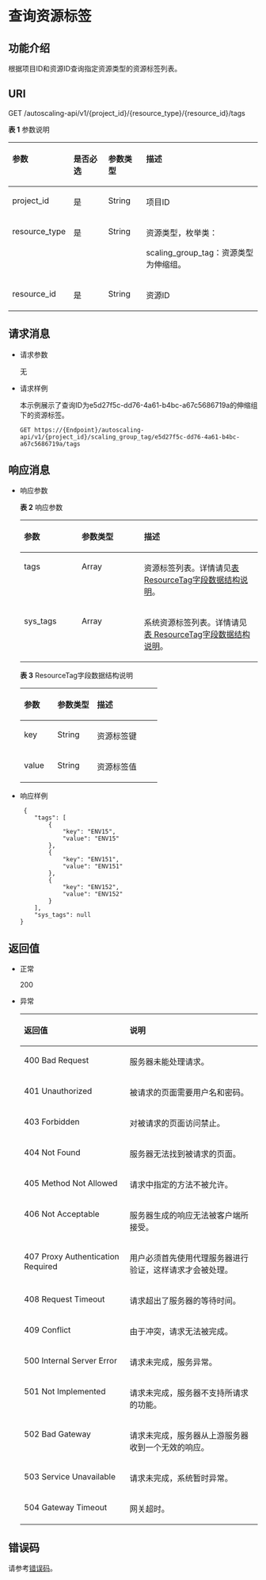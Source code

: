 # 查询资源标签<a name="zh-cn_topic_0066763618"></a>

## 功能介绍<a name="section29924782114441"></a>

根据项目ID和资源ID查询指定资源类型的资源标签列表。

## URI<a name="section4785746114441"></a>

GET /autoscaling-api/v1/\{project\_id\}/\{resource\_type\}/\{resource\_id\}/tags

**表 1**  参数说明

<a name="table50145657114441"></a>
<table><thead align="left"><tr id="row58197975114441"><th class="cellrowborder" valign="top" width="23.46765323467653%" id="mcps1.2.5.1.1"><p id="p16415567114441"><a name="p16415567114441"></a><a name="p16415567114441"></a>参数</p>
</th>
<th class="cellrowborder" valign="top" width="14.288571142885711%" id="mcps1.2.5.1.2"><p id="p54592535114441"><a name="p54592535114441"></a><a name="p54592535114441"></a>是否必选</p>
</th>
<th class="cellrowborder" valign="top" width="15.308469153084694%" id="mcps1.2.5.1.3"><p id="p59919191114441"><a name="p59919191114441"></a><a name="p59919191114441"></a>参数类型</p>
</th>
<th class="cellrowborder" valign="top" width="46.93530646935306%" id="mcps1.2.5.1.4"><p id="p21616312114441"><a name="p21616312114441"></a><a name="p21616312114441"></a>描述</p>
</th>
</tr>
</thead>
<tbody><tr id="row6090849114441"><td class="cellrowborder" valign="top" width="23.46765323467653%" headers="mcps1.2.5.1.1 "><p id="p23596795114441"><a name="p23596795114441"></a><a name="p23596795114441"></a>project_id</p>
</td>
<td class="cellrowborder" valign="top" width="14.288571142885711%" headers="mcps1.2.5.1.2 "><p id="p32292270114441"><a name="p32292270114441"></a><a name="p32292270114441"></a>是</p>
</td>
<td class="cellrowborder" valign="top" width="15.308469153084694%" headers="mcps1.2.5.1.3 "><p id="p65537057114441"><a name="p65537057114441"></a><a name="p65537057114441"></a>String</p>
</td>
<td class="cellrowborder" valign="top" width="46.93530646935306%" headers="mcps1.2.5.1.4 "><p id="p36520930"><a name="p36520930"></a><a name="p36520930"></a>项目ID</p>
</td>
</tr>
<tr id="row62112352114441"><td class="cellrowborder" valign="top" width="23.46765323467653%" headers="mcps1.2.5.1.1 "><p id="p65044652114441"><a name="p65044652114441"></a><a name="p65044652114441"></a>resource_type</p>
</td>
<td class="cellrowborder" valign="top" width="14.288571142885711%" headers="mcps1.2.5.1.2 "><p id="p34125427114441"><a name="p34125427114441"></a><a name="p34125427114441"></a>是</p>
</td>
<td class="cellrowborder" valign="top" width="15.308469153084694%" headers="mcps1.2.5.1.3 "><p id="p12696223114441"><a name="p12696223114441"></a><a name="p12696223114441"></a>String</p>
</td>
<td class="cellrowborder" valign="top" width="46.93530646935306%" headers="mcps1.2.5.1.4 "><p id="p8757171112548"><a name="p8757171112548"></a><a name="p8757171112548"></a>资源类型，枚举类：</p>
<p id="p92021825131918"><a name="p92021825131918"></a><a name="p92021825131918"></a>scaling_group_tag：资源类型为伸缩组。</p>
</td>
</tr>
<tr id="row61632861114441"><td class="cellrowborder" valign="top" width="23.46765323467653%" headers="mcps1.2.5.1.1 "><p id="p26205811114441"><a name="p26205811114441"></a><a name="p26205811114441"></a>resource_id</p>
</td>
<td class="cellrowborder" valign="top" width="14.288571142885711%" headers="mcps1.2.5.1.2 "><p id="p42295946114441"><a name="p42295946114441"></a><a name="p42295946114441"></a>是</p>
</td>
<td class="cellrowborder" valign="top" width="15.308469153084694%" headers="mcps1.2.5.1.3 "><p id="p3419593114441"><a name="p3419593114441"></a><a name="p3419593114441"></a>String</p>
</td>
<td class="cellrowborder" valign="top" width="46.93530646935306%" headers="mcps1.2.5.1.4 "><p id="p8551641114441"><a name="p8551641114441"></a><a name="p8551641114441"></a>资源ID</p>
</td>
</tr>
</tbody>
</table>

## 请求消息<a name="section21594338114441"></a>

-   请求参数

    无

-   请求样例

    本示例展示了查询ID为e5d27f5c-dd76-4a61-b4bc-a67c5686719a的伸缩组下的资源标签。

    ```
    GET https://{Endpoint}/autoscaling-api/v1/{project_id}/scaling_group_tag/e5d27f5c-dd76-4a61-b4bc-a67c5686719a/tags
    ```


## 响应消息<a name="section38798307114441"></a>

-   响应参数

    **表 2**  响应参数

    <a name="table11772112114441"></a>
    <table><thead align="left"><tr id="row26751727114441"><th class="cellrowborder" valign="top" width="24.242424242424242%" id="mcps1.2.4.1.1"><p id="p19406274114441"><a name="p19406274114441"></a><a name="p19406274114441"></a>参数</p>
    </th>
    <th class="cellrowborder" valign="top" width="26.262626262626267%" id="mcps1.2.4.1.2"><p id="p28404370114441"><a name="p28404370114441"></a><a name="p28404370114441"></a>参数类型</p>
    </th>
    <th class="cellrowborder" valign="top" width="49.494949494949495%" id="mcps1.2.4.1.3"><p id="p19052614114441"><a name="p19052614114441"></a><a name="p19052614114441"></a>描述</p>
    </th>
    </tr>
    </thead>
    <tbody><tr id="row66866759114441"><td class="cellrowborder" valign="top" width="24.242424242424242%" headers="mcps1.2.4.1.1 "><p id="p47498364114441"><a name="p47498364114441"></a><a name="p47498364114441"></a>tags</p>
    </td>
    <td class="cellrowborder" valign="top" width="26.262626262626267%" headers="mcps1.2.4.1.2 "><p id="p6339193387"><a name="p6339193387"></a><a name="p6339193387"></a>Array</p>
    </td>
    <td class="cellrowborder" valign="top" width="49.494949494949495%" headers="mcps1.2.4.1.3 "><p id="p50312100114441"><a name="p50312100114441"></a><a name="p50312100114441"></a>资源标签列表。详情请见<a href="#table64069331114716">表 ResourceTag字段数据结构说明</a>。</p>
    </td>
    </tr>
    <tr id="row4141311201216"><td class="cellrowborder" valign="top" width="24.242424242424242%" headers="mcps1.2.4.1.1 "><p id="p414118114121"><a name="p414118114121"></a><a name="p414118114121"></a>sys_tags</p>
    </td>
    <td class="cellrowborder" valign="top" width="26.262626262626267%" headers="mcps1.2.4.1.2 "><p id="p791520713534"><a name="p791520713534"></a><a name="p791520713534"></a>Array</p>
    </td>
    <td class="cellrowborder" valign="top" width="49.494949494949495%" headers="mcps1.2.4.1.3 "><p id="p1514111131210"><a name="p1514111131210"></a><a name="p1514111131210"></a>系统资源标签列表。详情请见<a href="#table64069331114716">表 ResourceTag字段数据结构说明</a>。</p>
    </td>
    </tr>
    </tbody>
    </table>

    **表 3**  ResourceTag字段数据结构说明

    <a name="table64069331114716"></a>
    <table><thead align="left"><tr id="row5644334114716"><th class="cellrowborder" valign="top" width="24.36%" id="mcps1.2.4.1.1"><p id="p54537872114716"><a name="p54537872114716"></a><a name="p54537872114716"></a>参数</p>
    </th>
    <th class="cellrowborder" valign="top" width="28.89%" id="mcps1.2.4.1.2"><p id="p65628731114716"><a name="p65628731114716"></a><a name="p65628731114716"></a>参数类型</p>
    </th>
    <th class="cellrowborder" valign="top" width="46.75%" id="mcps1.2.4.1.3"><p id="p14326995114716"><a name="p14326995114716"></a><a name="p14326995114716"></a>描述</p>
    </th>
    </tr>
    </thead>
    <tbody><tr id="row19635960114716"><td class="cellrowborder" valign="top" width="24.36%" headers="mcps1.2.4.1.1 "><p id="p1282573185716"><a name="p1282573185716"></a><a name="p1282573185716"></a>key</p>
    </td>
    <td class="cellrowborder" valign="top" width="28.89%" headers="mcps1.2.4.1.2 "><p id="p982511316573"><a name="p982511316573"></a><a name="p982511316573"></a>String</p>
    </td>
    <td class="cellrowborder" valign="top" width="46.75%" headers="mcps1.2.4.1.3 "><p id="p168251231185711"><a name="p168251231185711"></a><a name="p168251231185711"></a>资源标签键</p>
    </td>
    </tr>
    <tr id="row33928679114716"><td class="cellrowborder" valign="top" width="24.36%" headers="mcps1.2.4.1.1 "><p id="p1882573110576"><a name="p1882573110576"></a><a name="p1882573110576"></a>value</p>
    </td>
    <td class="cellrowborder" valign="top" width="28.89%" headers="mcps1.2.4.1.2 "><p id="p482583120570"><a name="p482583120570"></a><a name="p482583120570"></a>String</p>
    </td>
    <td class="cellrowborder" valign="top" width="46.75%" headers="mcps1.2.4.1.3 "><p id="p1882573111573"><a name="p1882573111573"></a><a name="p1882573111573"></a>资源标签值</p>
    </td>
    </tr>
    </tbody>
    </table>


-   响应样例

    ```
     {
        "tags": [
            {
                "key": "ENV15",
                "value": "ENV15"
            },
            {
                "key": "ENV151",
                "value": "ENV151"
            },
            {
                "key": "ENV152",
                "value": "ENV152"
            }
        ],
        "sys_tags": null 
    } 
    ```


## 返回值<a name="section18464239114441"></a>

-   正常

    200

-   异常

    <a name="table63160750114441"></a>
    <table><thead align="left"><tr id="row4049738114441"><th class="cellrowborder" valign="top" width="44.440000000000005%" id="mcps1.1.3.1.1"><p id="p59593393114441"><a name="p59593393114441"></a><a name="p59593393114441"></a>返回值</p>
    </th>
    <th class="cellrowborder" valign="top" width="55.559999999999995%" id="mcps1.1.3.1.2"><p id="p62335491114441"><a name="p62335491114441"></a><a name="p62335491114441"></a>说明</p>
    </th>
    </tr>
    </thead>
    <tbody><tr id="row16010026114441"><td class="cellrowborder" valign="top" width="44.440000000000005%" headers="mcps1.1.3.1.1 "><p id="p21743758114441"><a name="p21743758114441"></a><a name="p21743758114441"></a>400 Bad Request</p>
    </td>
    <td class="cellrowborder" valign="top" width="55.559999999999995%" headers="mcps1.1.3.1.2 "><p id="p16413974114441"><a name="p16413974114441"></a><a name="p16413974114441"></a>服务器未能处理请求。</p>
    </td>
    </tr>
    <tr id="row13508043114441"><td class="cellrowborder" valign="top" width="44.440000000000005%" headers="mcps1.1.3.1.1 "><p id="p20409733114441"><a name="p20409733114441"></a><a name="p20409733114441"></a>401 Unauthorized</p>
    </td>
    <td class="cellrowborder" valign="top" width="55.559999999999995%" headers="mcps1.1.3.1.2 "><p id="p42575704114441"><a name="p42575704114441"></a><a name="p42575704114441"></a>被请求的页面需要用户名和密码。</p>
    </td>
    </tr>
    <tr id="row47637018114441"><td class="cellrowborder" valign="top" width="44.440000000000005%" headers="mcps1.1.3.1.1 "><p id="p33393220114441"><a name="p33393220114441"></a><a name="p33393220114441"></a>403 Forbidden</p>
    </td>
    <td class="cellrowborder" valign="top" width="55.559999999999995%" headers="mcps1.1.3.1.2 "><p id="p20496282114441"><a name="p20496282114441"></a><a name="p20496282114441"></a>对被请求的页面访问禁止。</p>
    </td>
    </tr>
    <tr id="row50248818114441"><td class="cellrowborder" valign="top" width="44.440000000000005%" headers="mcps1.1.3.1.1 "><p id="p43622454114441"><a name="p43622454114441"></a><a name="p43622454114441"></a>404 Not Found</p>
    </td>
    <td class="cellrowborder" valign="top" width="55.559999999999995%" headers="mcps1.1.3.1.2 "><p id="p43757915114441"><a name="p43757915114441"></a><a name="p43757915114441"></a>服务器无法找到被请求的页面。</p>
    </td>
    </tr>
    <tr id="row58276921114441"><td class="cellrowborder" valign="top" width="44.440000000000005%" headers="mcps1.1.3.1.1 "><p id="p22810194114441"><a name="p22810194114441"></a><a name="p22810194114441"></a>405 Method Not Allowed</p>
    </td>
    <td class="cellrowborder" valign="top" width="55.559999999999995%" headers="mcps1.1.3.1.2 "><p id="p35686431114441"><a name="p35686431114441"></a><a name="p35686431114441"></a>请求中指定的方法不被允许。</p>
    </td>
    </tr>
    <tr id="row52742429114441"><td class="cellrowborder" valign="top" width="44.440000000000005%" headers="mcps1.1.3.1.1 "><p id="p44278356114441"><a name="p44278356114441"></a><a name="p44278356114441"></a>406 Not Acceptable</p>
    </td>
    <td class="cellrowborder" valign="top" width="55.559999999999995%" headers="mcps1.1.3.1.2 "><p id="p29777075114441"><a name="p29777075114441"></a><a name="p29777075114441"></a>服务器生成的响应无法被客户端所接受。</p>
    </td>
    </tr>
    <tr id="row66667090114441"><td class="cellrowborder" valign="top" width="44.440000000000005%" headers="mcps1.1.3.1.1 "><p id="p31325185114441"><a name="p31325185114441"></a><a name="p31325185114441"></a>407 Proxy Authentication Required</p>
    </td>
    <td class="cellrowborder" valign="top" width="55.559999999999995%" headers="mcps1.1.3.1.2 "><p id="p54312045114441"><a name="p54312045114441"></a><a name="p54312045114441"></a>用户必须首先使用代理服务器进行验证，这样请求才会被处理。</p>
    </td>
    </tr>
    <tr id="row19046357114441"><td class="cellrowborder" valign="top" width="44.440000000000005%" headers="mcps1.1.3.1.1 "><p id="p66359910114441"><a name="p66359910114441"></a><a name="p66359910114441"></a>408 Request Timeout</p>
    </td>
    <td class="cellrowborder" valign="top" width="55.559999999999995%" headers="mcps1.1.3.1.2 "><p id="p6443624114441"><a name="p6443624114441"></a><a name="p6443624114441"></a>请求超出了服务器的等待时间。</p>
    </td>
    </tr>
    <tr id="row57992618114441"><td class="cellrowborder" valign="top" width="44.440000000000005%" headers="mcps1.1.3.1.1 "><p id="p66890520114441"><a name="p66890520114441"></a><a name="p66890520114441"></a>409 Conflict</p>
    </td>
    <td class="cellrowborder" valign="top" width="55.559999999999995%" headers="mcps1.1.3.1.2 "><p id="p49423050114441"><a name="p49423050114441"></a><a name="p49423050114441"></a>由于冲突，请求无法被完成。</p>
    </td>
    </tr>
    <tr id="row42154273114441"><td class="cellrowborder" valign="top" width="44.440000000000005%" headers="mcps1.1.3.1.1 "><p id="p59052916114441"><a name="p59052916114441"></a><a name="p59052916114441"></a>500 Internal Server Error</p>
    </td>
    <td class="cellrowborder" valign="top" width="55.559999999999995%" headers="mcps1.1.3.1.2 "><p id="p18556929114441"><a name="p18556929114441"></a><a name="p18556929114441"></a>请求未完成，服务异常。</p>
    </td>
    </tr>
    <tr id="row32794636114441"><td class="cellrowborder" valign="top" width="44.440000000000005%" headers="mcps1.1.3.1.1 "><p id="p39119840114441"><a name="p39119840114441"></a><a name="p39119840114441"></a>501 Not Implemented</p>
    </td>
    <td class="cellrowborder" valign="top" width="55.559999999999995%" headers="mcps1.1.3.1.2 "><p id="p14590465114441"><a name="p14590465114441"></a><a name="p14590465114441"></a>请求未完成，服务器不支持所请求的功能。</p>
    </td>
    </tr>
    <tr id="row64205321114441"><td class="cellrowborder" valign="top" width="44.440000000000005%" headers="mcps1.1.3.1.1 "><p id="p33248519114441"><a name="p33248519114441"></a><a name="p33248519114441"></a>502 Bad Gateway</p>
    </td>
    <td class="cellrowborder" valign="top" width="55.559999999999995%" headers="mcps1.1.3.1.2 "><p id="p8775558114441"><a name="p8775558114441"></a><a name="p8775558114441"></a>请求未完成，服务器从上游服务器收到一个无效的响应。</p>
    </td>
    </tr>
    <tr id="row11871166114441"><td class="cellrowborder" valign="top" width="44.440000000000005%" headers="mcps1.1.3.1.1 "><p id="p22040352114441"><a name="p22040352114441"></a><a name="p22040352114441"></a>503 Service Unavailable</p>
    </td>
    <td class="cellrowborder" valign="top" width="55.559999999999995%" headers="mcps1.1.3.1.2 "><p id="p40438103114441"><a name="p40438103114441"></a><a name="p40438103114441"></a>请求未完成，系统暂时异常。</p>
    </td>
    </tr>
    <tr id="row28398614114441"><td class="cellrowborder" valign="top" width="44.440000000000005%" headers="mcps1.1.3.1.1 "><p id="p18586407114441"><a name="p18586407114441"></a><a name="p18586407114441"></a>504 Gateway Timeout</p>
    </td>
    <td class="cellrowborder" valign="top" width="55.559999999999995%" headers="mcps1.1.3.1.2 "><p id="p29104000114441"><a name="p29104000114441"></a><a name="p29104000114441"></a>网关超时。</p>
    </td>
    </tr>
    </tbody>
    </table>


## 错误码<a name="section17669131616110"></a>

请参考[错误码](错误码.md)。

